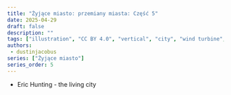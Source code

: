 ```yaml
---
title: "Żyjące miasto: przemiany miasta: Część 5"
date: 2025-04-29
draft: false
description: ""
tags: ["illustration", "CC BY 4.0", "vertical", "city", "wind turbine", "people", "transport"]
authors:
 - dustinjacobus
series: ["Żyjące miasto"]
series_order: 5
---
```


- Eric Hunting - the living city

